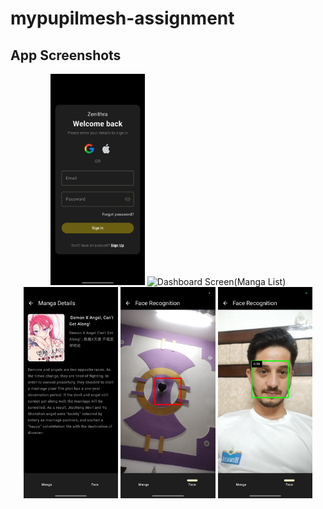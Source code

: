 # mypupilmesh-assignment

## App Screenshots

[//]: # (### Login Screen)

[//]: # (![SignIn Screen]&#40;screenshots/signIn.png&#41;)

[//]: # ()
[//]: # (### Dashboard Manga GridList)

[//]: # (![Manga GridList Screen]&#40;screenshots/mangaList.png&#41;)

[//]: # ()
[//]: # (### Manga Details)

[//]: # (![Manga Detail Screen]&#40;screenshots/mangDetails.png&#41;)

[//]: # ()
[//]: # (### Face Recognition without face detect)

[//]: # (![Face Screen 1]&#40;screenshots/faceWithoutDetect.png&#41;)

[//]: # ()
[//]: # (### Face Recognition with face detect)

[//]: # (![Face Screen 2]&#40;screenshots/faceWithDetect.png&#41;)

<p align="center">
  <img src="screenshots/signIn.png" width="30%" alt="Login Screen" />
  <img src="screenshots/mangaList.png" width="30%" alt="Dashboard Screen(Manga List)" />
  <img src="screenshots/mangDetails.png" width="30%" alt="Manga Detail Screen" />
  <img src="screenshots/faceWithoutDetect.png" width="30%" alt="Face Screen 1" />
  <img src="screenshots/faceWithDetect.png" width="30%" alt="Face Screen 2" />
</p>
